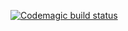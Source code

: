 [![Codemagic build status](https://api.codemagic.io/apps/65e54755c9ace7613bbc0f38/65e54755c9ace7613bbc0f37/status_badge.svg)](https://codemagic.io/apps/65e54755c9ace7613bbc0f38/65e54755c9ace7613bbc0f37/latest_build)
